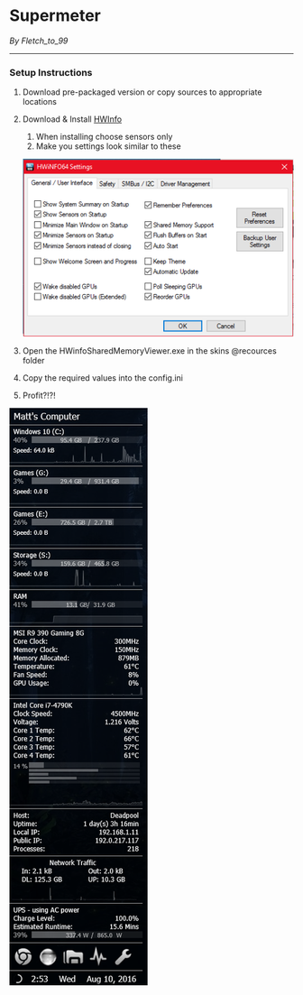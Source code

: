 # Supermeter
*By Fletch_to_99*

---

### Setup Instructions

1. Download pre-packaged version or copy sources to appropriate locations
2. Download & Install [HWInfo](http://www.hwinfo.com/download.php)
	1. When installing choose sensors only
	2. Make you settings look similar to these

	![hwinfo settings](https://github.com/fletchto99/Rainmeter-Supermeter/raw/master/Images/hwinfo.png "HWinfo Settings")
3. Open the HWinfoSharedMemoryViewer.exe in the skins @recources folder
4. Copy the required values into the config.ini
5. Profit?!?!

![profit](https://github.com/fletchto99/Rainmeter-Supermeter/raw/master/Images/profit.png "profit")